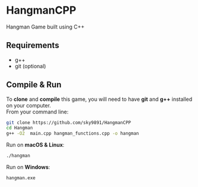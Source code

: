 # HangmanCPP
 Hangman Game built using C++

## Requirements
* g++
* git (optional)

## Compile & Run
To **clone** and **compile** this game, you will need to have **git** and **g++** installed on your computer.<br>
From your command line:

```bash
git clone https://github.com/sky9891/HangmanCPP
cd Hangman
g++ -O2  main.cpp hangman_functions.cpp -o hangman
```

Run on **macOS & Linux**:
```bash
./hangman
```

Run on **Windows**:
```cmd
hangman.exe
```
